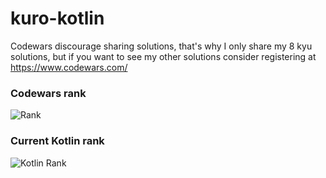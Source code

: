 # kuro-kotlin

Codewars discourage sharing solutions, that's why I only share my 8 kyu solutions, but if you want to see my other solutions consider registering at https://www.codewars.com/

### Codewars rank
![Rank](https://www.codewars.com/users/kurovale/badges/large)

### Current Kotlin rank

![Kotlin Rank](https://shields.io/badge/-7%20kyu-white?logo=kotlin&style=for-the-badge)
